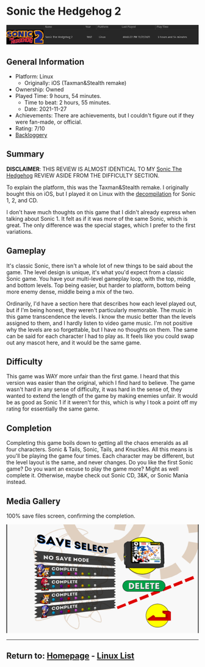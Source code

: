 # Sonic the Hedgehog 2

![](./Assets/Sonic2-PlayStats.png)

## General Information

- Platform: Linux
	- Originally: iOS (Taxman&Stealth remake)
- Ownership: Owned
- Played Time: 9 hours, 54 minutes.
	- Time to beat: 2 hours, 55 minutes.
	- Date: 2021-11-27
- Achievements: There are achievements, but I couldn't figure out if they were fan-made, or official.
- Rating: 7/10
- [Backloggery](https://www.backloggery.com/games.php?user=QueenRaven29&search=Sonic+the+Hedgehog)

## Summary
**DISCLAIMER**: THIS REVIEW IS ALMOST IDENTICAL TO MY [Sonic The Hedgehog](/Linux/SonicTheHedgehog) REVIEW ASIDE FROM THE DIFFICULTY SECTION.

To explain the platform, this was the Taxman&Stealth remake. I originally bought this on iOS, but I played it on Linux with the [decompilation](https://github.com/Rubberduckycooly/Sonic-1-2-2013-Decompilation) for Sonic 1, 2, and CD. 

I don't have much thoughts on this game that I didn't already express when talking about Sonic 1. It felt as if it was more of the same Sonic, which is great. The only difference was the special stages, which I prefer to the first variations. 

## Gameplay
It's classic Sonic, there isn't a whole lot of new things to be said about the game. The level design is unique, it's what you'd expect from a classic Sonic game. You have your multi-level gameplay loop, with the top, middle, and bottom levels. Top being easier, but harder to platform, bottom being more enemy dense, middle being a mix of the two. 

Ordinarily, I'd have a section here that describes how each level played out, but if I'm being honest, they weren't particularly memorable. The music in this game transcendence the levels. I know the music better than the levels assigned to them, and I hardly listen to video game music. I'm not positive why the levels are so forgettable, but I have no thoughts on them. The same can be said for each character I had to play as. It feels like you could swap out any mascot here, and it would be the same game.

## Difficulty
This game was WAY more unfair than the first game. I heard that this version was easier than the original, which I find hard to believe. The game wasn't hard in any sense of difficulty, it was hard in the sense of, they wanted to extend the length of the game by making enemies unfair. It would be as good as Sonic 1 if it weren't for this, which is why I took a point off my rating for essentially the same game. 

## Completion
Completing this game boils down to getting all the chaos emeralds as all four characters. Sonic & Tails, Sonic, Tails, and Knuckles. All this means is you'll be playing the game four times. Each character may be different, but the level layout is the same, and never changes. Do you like the first Sonic game? Do you want an excuse to play the game more? Might as well complete it. Otherwise, maybe check out Sonic CD, 3&K, or Sonic Mania instead.

## Media Gallery

100% save files screen, confirming the completion.

![](./Assets/Sonic2-100.png)

* * *
## Return to: [Homepage](/index) - [Linux List](/Linux/linux-index)